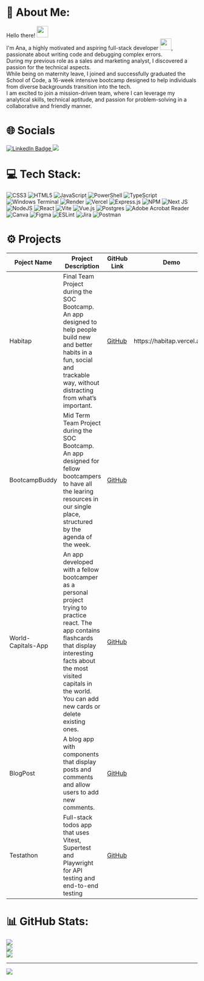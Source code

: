 # 💫 About Me:
<p>
  Hello there!
  <img src="https://media.giphy.com/media/hvRJCLFzcasrR4ia7z/giphy.gif" width="30px"/>
  <br>
  I'm Ana, a highly motivated and aspiring full-stack developer <img src="https://media.giphy.com/media/WUlplcMpOCEmTGBtBW/giphy.gif" width="30">, passionate about writing code and debugging complex errors.<br>During my previous role as a sales and marketing analyst, I discovered a passion for the technical aspects.<br>While being on maternity leave, I joined and successfully graduated the School of Code, a 16-week intensive bootcamp designed to help individuals from diverse backgrounds transition into the tech.<br>I am excited to join a mission-driven team, where I can leverage my analytical skills, technical aptitude, and passion for problem-solving in a collaborative and friendly manner.<br>
</p>

# 🌐 Socials
<div id="badges">
  <a href="https://www.linkedin.com/in/ana-danuta-raducanu-2b1b2590/">
    <img src="https://img.shields.io/badge/LinkedIn-blue?style=for-the-badge&logo=linkedin&logoColor=white" alt="LinkedIn Badge"/>
  </a>
  <a href="https://github.com/AnaRaducanu">
    <img src="https://img.shields.io/badge/GitHub-grey?logo=github&logoColor=white&style=for-the-badge"/>
  </a>
</div>

# 💻 Tech Stack:
![CSS3](https://img.shields.io/badge/css3-%231572B6.svg?style=for-the-badge&logo=css3&logoColor=white) ![HTML5](https://img.shields.io/badge/html5-%23E34F26.svg?style=for-the-badge&logo=html5&logoColor=white) ![JavaScript](https://img.shields.io/badge/javascript-%23323330.svg?style=for-the-badge&logo=javascript&logoColor=%23F7DF1E) ![PowerShell](https://img.shields.io/badge/PowerShell-%235391FE.svg?style=for-the-badge&logo=powershell&logoColor=white) ![TypeScript](https://img.shields.io/badge/typescript-%23007ACC.svg?style=for-the-badge&logo=typescript&logoColor=white) ![Windows Terminal](https://img.shields.io/badge/Windows%20Terminal-%234D4D4D.svg?style=for-the-badge&logo=windows-terminal&logoColor=white) ![Render](https://img.shields.io/badge/Render-%46E3B7.svg?style=for-the-badge&logo=render&logoColor=white) ![Vercel](https://img.shields.io/badge/vercel-%23000000.svg?style=for-the-badge&logo=vercel&logoColor=white) ![Express.js](https://img.shields.io/badge/express.js-%23404d59.svg?style=for-the-badge&logo=express&logoColor=%2361DAFB) ![NPM](https://img.shields.io/badge/NPM-%23CB3837.svg?style=for-the-badge&logo=npm&logoColor=white) ![Next JS](https://img.shields.io/badge/Next-black?style=for-the-badge&logo=next.js&logoColor=white) ![NodeJS](https://img.shields.io/badge/node.js-6DA55F?style=for-the-badge&logo=node.js&logoColor=white) ![React](https://img.shields.io/badge/react-%2320232a.svg?style=for-the-badge&logo=react&logoColor=%2361DAFB) ![Vite](https://img.shields.io/badge/vite-%23646CFF.svg?style=for-the-badge&logo=vite&logoColor=white) ![Vue.js](https://img.shields.io/badge/vue.js-%2335495e.svg?style=for-the-badge&logo=vuedotjs&logoColor=%234FC08D) ![Postgres](https://img.shields.io/badge/postgres-%23316192.svg?style=for-the-badge&logo=postgresql&logoColor=white) ![Adobe Acrobat Reader](https://img.shields.io/badge/Adobe%20Acrobat%20Reader-EC1C24.svg?style=for-the-badge&logo=Adobe%20Acrobat%20Reader&logoColor=white) ![Canva](https://img.shields.io/badge/Canva-%2300C4CC.svg?style=for-the-badge&logo=Canva&logoColor=white) ![Figma](https://img.shields.io/badge/figma-%23F24E1E.svg?style=for-the-badge&logo=figma&logoColor=white) ![ESLint](https://img.shields.io/badge/ESLint-4B3263?style=for-the-badge&logo=eslint&logoColor=white) ![Jira](https://img.shields.io/badge/jira-%230A0FFF.svg?style=for-the-badge&logo=jira&logoColor=white) ![Postman](https://img.shields.io/badge/Postman-FF6C37?style=for-the-badge&logo=postman&logoColor=white)

# ⚙ Projects
<sub><sub>
<table>
  <thead>
    <tr>
      <th>Poject Name</th>
      <th>Project Description</th>
      <th>GitHub Link</th>
      <th>Demo</th>
      <th>Tech Stack Used</th>
    </tr>
  </thead>
  <tbody>
    <tr>
      <td>Habitap</td>
      <td>Final Team Project during the SOC Bootcamp. An app designed to help people build new and better habits in a fun, social and trackable way, without distracting from what’s important.</td>
      <td><a href="https://github.com/AnaRaducanu/habitap">GitHub</a></td>
      <td>https://habitap.vercel.app/</td>
      <td>Next.js, Typescript, CSS, Lottie-react, Supabase, Vercel</td>
    </tr>
    <tr>
      <td>BootcampBuddy</td>
      <td>Mid Term Team Project during the SOC Bootcamp. An app designed for fellow bootcampers to have all the learing resources in our single place, structured by the agenda of the week.</td>
      <td><a href="https://github.com/AnaRaducanu/Week8_Project_Week_Team5">GitHub</a></td>
      <td></td>
      <td>JavaScript, CSS, HTML, Node, ElefantSQL, Express.js, Nodemon, Supertest, Vitest, Playwright</td>
    </tr>
    <tr>
      <td>World-Capitals-App</td>
      <td>An app developed with a fellow bootcamper as a personal project trying to practice react. The app contains flashcards that display interesting facts about the most visited capitals in the world. You can add new cards or delete existing ones.</td>
      <td><a href="https://github.com/AnaRaducanu/World-Capitals-App">GitHub</a></td>
      <td></td>
      <td>React, Jest</td>
    </tr>
    <tr>
      <td>BlogPost</td>
      <td>A blog app with components that display posts and comments and allow users to add new comments.</td>
      <td><a href="https://github.com/SchoolOfCode/bc15-w10-recap-task-react-front-end-blog-AnaRaducanu">GitHub</a></td>
      <td></td>
      <td>React, Jest</td>
    </tr>
    <tr>
      <td>Testathon</td>
      <td>Full-stack todos app that uses Vitest, Supertest and Playwright for API testing and end-to-end testing</td>
      <td><a href="https://github.com/SchoolOfCode/bc15-w6-d5-hackathon-testathon-team12-week6">GitHub</a></td>
      <td></td>
      <td>Node.js, Express.js, Supertest, Playwright, Vitest</td>
    </tr>
  </tbody>
</table>
</sub></sub>

# 📊 GitHub Stats:
![](https://github-readme-stats.vercel.app/api?username=AnaRaducanu&theme=vue-dark&hide_border=false&include_all_commits=false&count_private=false)<br/>
![](https://github-readme-streak-stats.herokuapp.com/?user=AnaRaducanu&theme=vue-dark&hide_border=false)<br/>
![](https://github-readme-stats.vercel.app/api/top-langs/?username=AnaRaducanu&theme=vue-dark&hide_border=false&include_all_commits=false&count_private=false&layout=compact)


---
[![](https://visitcount.itsvg.in/api?id=AnaRaducanu&icon=0&color=3)](https://visitcount.itsvg.in)

<!-- Proudly created with GPRM ( https://gprm.itsvg.in ) -->
